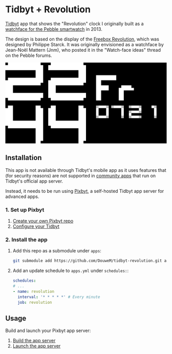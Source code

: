 # Tidbyt + Revolution

[Tidbyt](https://tidbyt.com/) app that shows the "Revolution" clock I originally built as a [watchface for the Pebble smartwatch](https://github.com/DouweM/PebbleRevolution) in 2013.

The design is based on the display of the [Freebox Revolution](https://www.xataka.com/videojuegos/freebox-revolution-el-equipo-definitivo), which was designed by Philippe Starck.
It was originally envisioned as a watchface by Jean-Noël Mattern (Jnm), who posted it in the "Watch-face ideas" thread on the Pebble forums.

![Screenshot](screenshot.webp)

## Installation

This app is not available through Tidbyt's mobile app as it uses features that (for security reasons) are not supported in [community apps](https://tidbyt.dev/docs/publish/community-apps) that run on Tidbyt's official app server.

Instead, it needs to be run using [Pixbyt](https://pixbyt.dev), a self-hosted Tidbyt app server for advanced apps.

### 1. Set up Pixbyt

1. [Create your own Pixbyt repo](https://github.com/DouweM/pixbyt#1-create-your-own-pixbyt-repo)
2. [Configure your Tidbyt](https://github.com/DouweM/pixbyt#2-configure-your-tidbyt)

### 2. Install the app

1. Add this repo as a submodule under `apps`:

    ```bash
    git submodule add https://github.com/DouweM/tidbyt-revolution.git apps/revolution
    ```

1. Add an update schedule to `apps.yml` under `schedules:`:

    ```yaml
    schedules:
    # ...
    - name: revolution
      interval: '* * * * *' # Every minute
      job: revolution
    ```

## Usage

Build and launch your Pixbyt app server:

1. [Build the app server](https://github.com/DouweM/pixbyt#4-build-the-app-server)
1. [Launch the app server](https://github.com/DouweM/pixbyt#5-launch-the-app-server)
